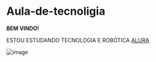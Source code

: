 # Aula-de-tecnoligia

**BEM VINDO!**

ESTOU ESTUDANDO TECNOLOGIA E ROBÓTICA [ALURA](https://scratch.mit.edu/)

![image](https://github.com/Anajulia-Aa/aula-de-tecnoligia/assets/168538790/d8889073-ade8-4b58-afa3-28e20e1e68bc)
